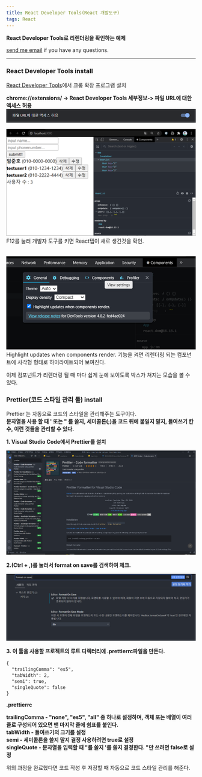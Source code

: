```yaml
---
title: React Developer Tools(React 개발도구)
tags: React
---
```


**React Developer Tools로 리렌더링을 확인하는 예제**

[send me email](mailto:jewel7492@gmail.com) if you have any questions.

<!--more-->

---

### React Developer Tools install

[React Developer Tools](https://chrome.google.com/webstore/detail/react-developer-tools/fmkadmapgofadopljbjfkapdkoienihi/related)에서 크롬 확장 프로그램 설치

**chrome://extensions/ -> React Developer Tools 세부정보-> 파일 URL에 대한 엑세스 허용**  
![그림1](/assets/React/React_DevTools/1.PNG)
<br />

![그림2](/assets/React/React_DevTools/2.PNG)  
F12를 눌러 개발자 도구를 키면 React탭이 새로 생긴것을 확인.  
<br />

![그림3](/assets/React/React_DevTools/3.PNG)  
 Highlight updates when components render. 기능을 켜면 리렌더링 되는 컴포넌트에 사각형 형태로 하이라이트되어 보여진다.

이제 컴포넌트가 리렌더링 될 때 마다 쉽게 눈에 보이도록 박스가 쳐지는 모습을 볼 수 있다.

### Prettier(코드 스타일 관리 툴) install

Prettier 는 자동으로 코드의 스타일을 관리해주는 도구이다.  
**문자열을 사용 할 때 ' 또는 " 를 쓸지, 세미콜론(;)을 코드 뒤에 붙일지 말지, 들여쓰기 칸수, 이런 것들을 관리할 수 있다.**

**1. Visual Studio Code에서 Prettier를 설치**

![그림4](/assets/React/React_DevTools/4.PNG)

**2.(Ctrl + ,)를 눌러서 format on save를 검색하여 체크.**

![그림5](/assets/React/React_DevTools/5.PNG)

**3. 이 툴을 사용할 프로젝트의 루트 디렉터리에 .prettierrc파일을 만든다.**

```
{
  "trailingComma": "es5",
  "tabWidth": 2,
  "semi": true,
  "singleQuote": false
}
```

**.prettierrc**

**trailingComma - "none", "es5", "all" 중 하나로 설정하며, 객체 또는 배열이 여러줄로 구성되어 있으면 맨 마지막 줄에 쉼표를 붙인다.**  
**tabWidth - 들여쓰기의 크기를 설정**  
**semi - 세미콜론을 쓸지 말지 결정 사용하려면 true로 설정**  
**singleQuote - 문자열을 입력할 때 "를 쓸지 '를 쓸지 결정한다. "만 쓰려면 false로 설정**

위의 과정을 완료했다면 코드 작성 후 저장할 때 자동으로 코드 스타일 관리를 해준다.
